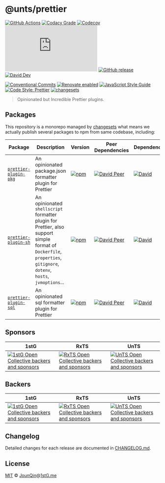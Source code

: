 # @unts/prettier

[![GitHub Actions](https://github.com/un-ts/prettier/workflows/Node%20CI/badge.svg)](https://github.com/un-ts/prettier/actions?query=workflow%3A%22Node+CI%22)
[![Codacy Grade](https://img.shields.io/codacy/grade/09abfcb3399b418fbc3eff3e42bd4ff7)](https://app.codacy.com/gh/un-ts/prettier)
[![Codecov](https://img.shields.io/codecov/c/gh/un-ts/prettier)](https://codecov.io/gh/un-ts/prettier)
[![type-coverage](https://img.shields.io/badge/dynamic/json.svg?label=type-coverage&prefix=%E2%89%A5&suffix=%&query=$.typeCoverage.atLeast&uri=https%3A%2F%2Fraw.githubusercontent.com%2Fun-ts%2Fprettier%2Fmaster%2Fpackage.json)](https://github.com/plantain-00/type-coverage)
[![GitHub release](https://img.shields.io/github/release/un-ts/prettier)](https://github.com/un-ts/prettier/releases)
[![David Dev](https://img.shields.io/david/dev/un-ts/prettier.svg)](https://david-dm.org/un-ts/prettier?type=dev)

[![Conventional Commits](https://img.shields.io/badge/conventional%20commits-1.0.0-yellow.svg)](https://conventionalcommits.org)
[![Renovate enabled](https://img.shields.io/badge/renovate-enabled-brightgreen.svg)](https://renovatebot.com/)
[![JavaScript Style Guide](https://img.shields.io/badge/code_style-standard-brightgreen.svg)](https://standardjs.com)
[![Code Style: Prettier](https://img.shields.io/badge/code_style-prettier-ff69b4.svg)](https://github.com/prettier/prettier)
[![changesets](https://img.shields.io/badge/maintained%20with-changesets-176de3.svg)](https://github.com/atlassian/changesets)

> Opinionated but Incredible Prettier plugins.

## Packages

This repository is a monorepo managed by [changesets][] what means we actually publish several packages to npm from same codebase, including:

| Package                                | Description                                                                                                                                                           | Version                                                                                                           | Peer Dependencies                                                                                                                                                   | Dependencies                                                                                                                         |
| -------------------------------------- | --------------------------------------------------------------------------------------------------------------------------------------------------------------------- | ----------------------------------------------------------------------------------------------------------------- | ------------------------------------------------------------------------------------------------------------------------------------------------------------------- | ------------------------------------------------------------------------------------------------------------------------------------ |
| [`prettier-plugin-pkg`](/packages/pkg) | An opinionated package.json formatter plugin for Prettier                                                                                                             | [![npm](https://img.shields.io/npm/v/prettier-plugin-pkg.svg)](https://www.npmjs.com/package/prettier-plugin-pkg) | [![David Peer](https://img.shields.io/david/peer/un-ts/prettier.svg?path=packages/pkg)](https://david-dm.org/un-ts/prettier-plugin-pkg?path=packages/pkg&type=peer) | [![David](https://img.shields.io/david/un-ts/prettier.svg?path=packages/pkg)](https://david-dm.org/un-ts/prettier?path=packages/pkg) |
| [`prettier-plugin-sh`](/packages/sh)   | An opinionated `shellscript` formatter plugin for Prettier, also support simple format of `Dockerfile`, `properties`, `gitignore`, `dotenv`, `hosts`, `jvmoptions`... | [![npm](https://img.shields.io/npm/v/prettier-plugin-sh.svg)](https://www.npmjs.com/package/prettier-plugin-sh)   | [![David Peer](https://img.shields.io/david/peer/un-ts/prettier.svg?path=packages/sh)](https://david-dm.org/un-ts/prettier?path=packages/sh&type=peer)              | [![David](https://img.shields.io/david/un-ts/prettier.svg?path=packages/sh)](https://david-dm.org/un-ts/prettier?path=packages/sh)   |
| [`prettier-plugin-sql`](/packages/sql) | An opinionated sql formatter plugin for Prettier                                                                                                                      | [![npm](https://img.shields.io/npm/v/prettier-plugin-sql.svg)](https://www.npmjs.com/package/prettier-plugin-sql) | [![David Peer](https://img.shields.io/david/peer/un-ts/prettier.svg?path=packages/sql)](https://david-dm.org/un-ts/prettier?path=packages/sql&type=peer)            | [![David](https://img.shields.io/david/un-ts/prettier.svg?path=packages/sql)](https://david-dm.org/un-ts/prettier?path=packages/sql) |

## Sponsors

| 1stG                                                                                                                               | RxTS                                                                                                                               | UnTS                                                                                                                               |
| ---------------------------------------------------------------------------------------------------------------------------------- | ---------------------------------------------------------------------------------------------------------------------------------- | ---------------------------------------------------------------------------------------------------------------------------------- |
| [![1stG Open Collective backers and sponsors](https://opencollective.com/1stG/organizations.svg)](https://opencollective.com/1stG) | [![RxTS Open Collective backers and sponsors](https://opencollective.com/rxts/organizations.svg)](https://opencollective.com/rxts) | [![UnTS Open Collective backers and sponsors](https://opencollective.com/unts/organizations.svg)](https://opencollective.com/unts) |

## Backers

| 1stG                                                                                                                             | RxTS                                                                                                                             | UnTS                                                                                                                             |
| -------------------------------------------------------------------------------------------------------------------------------- | -------------------------------------------------------------------------------------------------------------------------------- | -------------------------------------------------------------------------------------------------------------------------------- |
| [![1stG Open Collective backers and sponsors](https://opencollective.com/1stG/individuals.svg)](https://opencollective.com/1stG) | [![RxTS Open Collective backers and sponsors](https://opencollective.com/rxts/individuals.svg)](https://opencollective.com/rxts) | [![UnTS Open Collective backers and sponsors](https://opencollective.com/unts/individuals.svg)](https://opencollective.com/unts) |

## Changelog

Detailed changes for each release are documented in [CHANGELOG.md](./CHANGELOG.md).

## License

[MIT][] © [JounQin][]@[1stG.me][]

[1stg.me]: https://www.1stg.me
[changesets]: https://github.com/atlassian/changesets
[jounqin]: https://github.com/JounQin
[mit]: http://opensource.org/licenses/MIT
